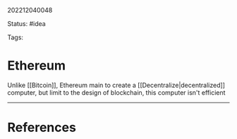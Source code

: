 202212040048

Status: #idea

Tags:

# Ethereum

Unlike [[Bitcoin]], Ethereum main to create a [[Decentralize|decentralized]] computer, but limit to the design of blockchain, this computer isn't efficient

---
# References